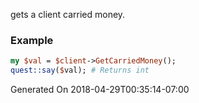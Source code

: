 gets a client carried money.
### Example

```perl
my $val = $client->GetCarriedMoney();
quest::say($val); # Returns int
```


Generated On 2018-04-29T00:35:14-07:00